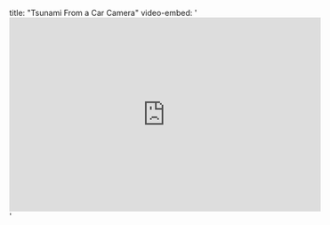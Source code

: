 title: "Tsunami From a Car Camera"
video-embed: '<iframe title="YouTube video player" width="560" height="349" src="http://www.youtube.com/embed/Z7IL37t7Wjg?rel=0" frameborder="0" allowfullscreen></iframe>'
